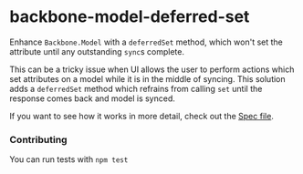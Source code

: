 # backbone-model-deferred-set
Enhance `Backbone.Model` with a `deferredSet` method, which won't set the attribute until any outstanding `sync`s complete.

This can be a tricky issue when  UI allows the user to perform actions which set attributes on a model while it is in the middle of syncing.  This solution adds a `deferredSet` method which refrains from calling `set` until the response comes back and model is synced.  

If you want to see how it works in more detail, check out the [Spec file](test/ModelDeferredSetSpec.js).

### Contributing

You can run tests with `npm test`